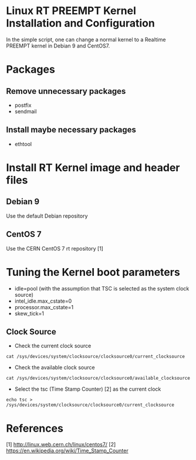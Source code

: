 Linux RT PREEMPT Kernel Installation and Configuration
===

In the simple script, one can change a normal kernel to a Realtime PREEMPT kernel in Debian 9 and CentOS7.


# Packages

## Remove unnecessary packages
* postfix
* sendmail

## Install maybe necessary packages
* ethtool

# Install RT Kernel image and header files

## Debian 9
Use the default Debian repository

## CentOS 7
Use the CERN CentOS 7 rt repository [1] 


# Tuning the Kernel boot parameters

* idle=pool (with the assumption that TSC is selected as the system clock source)
* intel_idle.max_cstate=0
* processor.max_cstate=1
* skew_tick=1

## Clock Source

* Check the current clock source
```
cat /sys/devices/system/clocksource/clocksource0/current_clocksource
```
* Check the available clock source
```
cat /sys/devices/system/clocksource/clocksource0/available_clocksource
```
* Select the tsc (Time Stamp Counter) [2] as the current clock
```
echo tsc > /sys/devices/system/clocksource/clocksource0/current_clocksource
```

# References

[1] http://linux.web.cern.ch/linux/centos7/
[2] https://en.wikipedia.org/wiki/Time_Stamp_Counter
